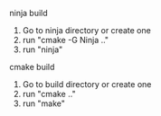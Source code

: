ninja build
1. Go to ninja directory or create one
2. run "cmake -G Ninja .."
3. run "ninja"

cmake build
1. Go to build directory or create one
2. run "cmake .."
3. run "make"
